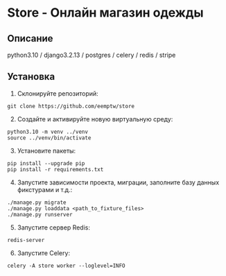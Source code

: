 # Store - Онлайн магазин одежды

## Описание

python3.10 /
django3.2.13 /
postgres /
celery /
redis /
stripe

## Установка

1. Склонируйте репозиторий:
```
git clone https://github.com/eemptw/store
```

2. Создайте и активируйте новую виртуальную среду:
```
python3.10 -m venv ../venv
source ../venv/bin/activate
```

3. Установите пакеты:
```
pip install --upgrade pip
pip install -r requirements.txt
```

4. Запустите зависимости проекта, миграции, заполните базу данных фикстурами и т.д.:
```
./manage.py migrate
./manage.py loaddata <path_to_fixture_files>
./manage.py runserver 
```

5. Запустите сервер Redis:
```
redis-server
```

6. Запустите Celery:
```
celery -A store worker --loglevel=INFO
```
